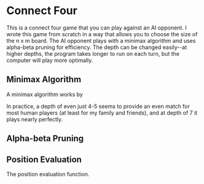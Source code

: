 # Connect Four

This is a connect four game that you can play against an AI opponent. I wrote this game from scratch in a way that allows you to choose the size of the n x m board. The AI opponent plays with a minimax algorithm and uses alpha-beta pruning for efficiency. The depth can be changed easily--at higher depths, the program takes longer to run on each turn, but the computer will play more optimally.

## Minimax Algorithm
A minimax algorithm works by

In practice, a depth of even just 4-5 seems to provide an even match for most human players (at least for my family and friends), and at depth of 7 it plays nearly perfectly.

## Alpha-beta Pruning

## Position Evaluation
The position evaluation function.
